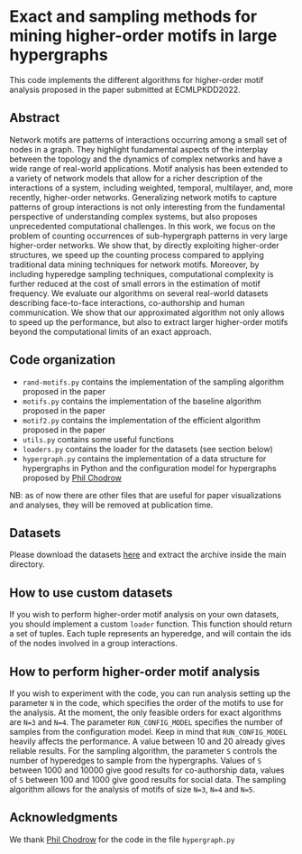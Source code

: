 # Exact and sampling methods for mining higher-order motifs in large hypergraphs

This code implements the different algorithms for higher-order motif analysis proposed in the paper submitted at ECMLPKDD2022.

## Abstract

Network motifs are patterns of interactions occurring among a small set of nodes in a graph. 
They highlight fundamental aspects of the interplay between the topology and the dynamics of complex networks and have a wide range of real-world applications. 
Motif analysis has been extended to a variety of network models that allow for a richer description of the interactions of a system, including weighted, temporal, multilayer, and, more recently, higher-order networks. 
Generalizing network motifs to capture patterns of group interactions is not only interesting from the fundamental perspective of understanding complex systems, but also proposes unprecedented computational challenges. 
In this work, we focus on the problem of counting occurrences of sub-hypergraph patterns in very large higher-order networks. 
We show that, by directly exploiting higher-order structures, we speed up the counting process compared to applying traditional data mining techniques for network motifs. 
Moreover, by including hyperedge sampling techniques, computational complexity is further reduced at the cost of small errors in the estimation of motif frequency. 
We evaluate our algorithms on several real-world datasets describing face-to-face interactions, co-authorship and human communication. We show that our approximated algorithm not only allows to speed up the performance, but also to extract larger higher-order motifs beyond the computational limits of an exact approach.

## Code organization
* ```rand-motifs.py``` contains the implementation of the sampling algorithm proposed in the paper
* ```motifs.py``` contains the implementation of the baseline algorithm proposed in the paper
* ```motif2.py``` contains the implementation of the efficient algorithm proposed in the paper
* ```utils.py``` contains some useful functions
* ```loaders.py``` contains the loader for the datasets (see section below)
* ```hypergraph.py``` contains the implementation of a data structure for hypergraphs in Python and the configuration model for hypergraphs proposed by [Phil Chodrow](https://github.com/PhilChodrow)

NB: as of now there are other files that are useful for paper visualizations and analyses, they will be removed at publication time.

## Datasets
Please download the datasets [here](https://drive.google.com/file/d/1uFaftX_hqjTiBt2SZ_6fbggYG9ySK3Ss/view?usp=sharing) and extract the archive inside the main directory.

## How to use custom datasets
If you wish to perform higher-order motif analysis on your own datasets, you should implement a custom ```loader``` function. This function should return a set of tuples. Each tuple represents an hyperedge, and will contain the ids of the nodes involved in a group interactions.  

## How to perform higher-order motif analysis
If you wish to experiment with the code, you can run analysis setting up the parameter ```N``` in the code, which specifies the order of the motifs to use for the analysis. At the moment, the only feasible orders for exact algorithms are ```N=3``` and ```N=4```. The parameter ```RUN_CONFIG_MODEL``` specifies the number of samples from the configuration model. Keep in mind that ```RUN_CONFIG_MODEL``` heavily affects the performance. A value between 10 and 20 already gives reliable results. For the sampling algorithm, the parameter ```S``` controls the number of hyperedges to sample from the hypergraphs. Values of ```S``` between 1000 and 10000 give good results for co-authorship data, values of ```S``` between 100 and 1000 give good results for social data. The sampling algorithm allows for the analysis of motifs of size ```N=3```, ```N=4``` and ```N=5```.

## Acknowledgments
We thank [Phil Chodrow](https://github.com/PhilChodrow) for the code in the file ```hypergraph.py```




